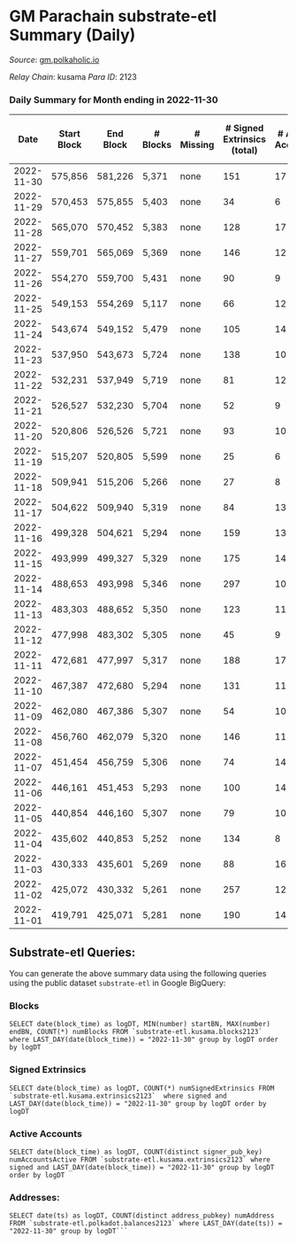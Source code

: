 # GM Parachain substrate-etl Summary (Daily)

_Source_: [gm.polkaholic.io](https://gm.polkaholic.io)

*Relay Chain*: kusama
*Para ID*: 2123



### Daily Summary for Month ending in 2022-11-30


| Date | Start Block | End Block | # Blocks | # Missing | # Signed Extrinsics (total) | # Active Accounts | # Addresses with Balances | # Events | # Transfers | # XCM Transfers In | # XCM Transfers Out |
| ---- | ----------- | --------- | -------- | --------- | --------------------------- | ----------------- | ------------------------- | -------- | ----------- | ------------------ | ------------------- |
| 2022-11-30 | 575,856 | 581,226 | 5,371 | none  | 151 | 17 | 9,092 | 14,742 | 1,381  |   |   |
| 2022-11-29 | 570,453 | 575,855 | 5,403 | none  | 34 | 6 |  | 12,351 | 766  |   |   |
| 2022-11-28 | 565,070 | 570,452 | 5,383 | none  | 128 | 17 |  | 14,916 | 1,657  |   |   |
| 2022-11-27 | 559,701 | 565,069 | 5,369 | none  | 146 | 12 |  | 13,950 | 1,499  |   |   |
| 2022-11-26 | 554,270 | 559,700 | 5,431 | none  | 90 | 9 |  | 13,515 | 1,204  |   |   |
| 2022-11-25 | 549,153 | 554,269 | 5,117 | none  | 66 | 12 |  | 12,411 | 1,198  |   |   |
| 2022-11-24 | 543,674 | 549,152 | 5,479 | none  | 105 | 14 |  | 13,303 | 1,182  |   |   |
| 2022-11-23 | 537,950 | 543,673 | 5,724 | none  | 138 | 10 |  | 14,537 | 1,354  |   |   |
| 2022-11-22 | 532,231 | 537,949 | 5,719 | none  | 81 | 12 |  | 15,455 | 1,491  |   |   |
| 2022-11-21 | 526,527 | 532,230 | 5,704 | none  | 52 | 9 |  | 12,936 | 816  |   |   |
| 2022-11-20 | 520,806 | 526,526 | 5,721 | none  | 93 | 10 |  | 16,248 | 1,030  |   |   |
| 2022-11-19 | 515,207 | 520,805 | 5,599 | none  | 25 | 6 |  | 12,406 | 687  |   |   |
| 2022-11-18 | 509,941 | 515,206 | 5,266 | none  | 27 | 8 |  | 11,723 | 602  |   |   |
| 2022-11-17 | 504,622 | 509,940 | 5,319 | none  | 84 | 13 |  | 12,718 | 1,030  |   |   |
| 2022-11-16 | 499,328 | 504,621 | 5,294 | none  | 159 | 13 |  | 14,093 | 1,601  |   |   |
| 2022-11-15 | 493,999 | 499,327 | 5,329 | none  | 175 | 14 |  | 14,788 | 1,720  |   |   |
| 2022-11-14 | 488,653 | 493,998 | 5,346 | none  | 297 | 10 |  | 14,894 | 1,259  |   |   |
| 2022-11-13 | 483,303 | 488,652 | 5,350 | none  | 123 | 11 |  | 13,518 | 1,275  |   |   |
| 2022-11-12 | 477,998 | 483,302 | 5,305 | none  | 45 | 9 |  | 12,203 | 836  |   |   |
| 2022-11-11 | 472,681 | 477,997 | 5,317 | none  | 188 | 17 |  | 14,208 | 1,244  |   |   |
| 2022-11-10 | 467,387 | 472,680 | 5,294 | none  | 131 | 11 |  | 13,431 | 1,355  |   |   |
| 2022-11-09 | 462,080 | 467,386 | 5,307 | none  | 54 | 10 |  | 12,224 | 922  |   |   |
| 2022-11-08 | 456,760 | 462,079 | 5,320 | none  | 146 | 11 |  | 13,585 | 1,300  |   |   |
| 2022-11-07 | 451,454 | 456,759 | 5,306 | none  | 74 | 14 |  | 12,532 | 1,076  |   |   |
| 2022-11-06 | 446,161 | 451,453 | 5,293 | none  | 100 | 14 |  | 14,947 | 1,365  |   |   |
| 2022-11-05 | 440,854 | 446,160 | 5,307 | none  | 79 | 10 |  | 12,226 | 862  |   |   |
| 2022-11-04 | 435,602 | 440,853 | 5,252 | none  | 134 | 8 |  | 13,941 | 1,589  |   |   |
| 2022-11-03 | 430,333 | 435,601 | 5,269 | none  | 88 | 16 |  | 13,224 | 1,602  |   |   |
| 2022-11-02 | 425,072 | 430,332 | 5,261 | none  | 257 | 12 |  | 14,718 | 1,631  |   |   |
| 2022-11-01 | 419,791 | 425,071 | 5,281 | none  | 190 | 14 |  | 14,136 | 1,675  |   |   |

## Substrate-etl Queries:
You can generate the above summary data using the following queries using the public dataset `substrate-etl` in Google BigQuery:


### Blocks
```
SELECT date(block_time) as logDT, MIN(number) startBN, MAX(number) endBN, COUNT(*) numBlocks FROM `substrate-etl.kusama.blocks2123`  where LAST_DAY(date(block_time)) = "2022-11-30" group by logDT order by logDT
```


### Signed Extrinsics
```
SELECT date(block_time) as logDT, COUNT(*) numSignedExtrinsics FROM `substrate-etl.kusama.extrinsics2123`  where signed and LAST_DAY(date(block_time)) = "2022-11-30" group by logDT order by logDT
```


### Active Accounts
```
SELECT date(block_time) as logDT, COUNT(distinct signer_pub_key) numAccountsActive FROM `substrate-etl.kusama.extrinsics2123` where signed and LAST_DAY(date(block_time)) = "2022-11-30" group by logDT order by logDT
```


### Addresses:
```
SELECT date(ts) as logDT, COUNT(distinct address_pubkey) numAddress FROM `substrate-etl.polkadot.balances2123` where LAST_DAY(date(ts)) = "2022-11-30" group by logDT```

